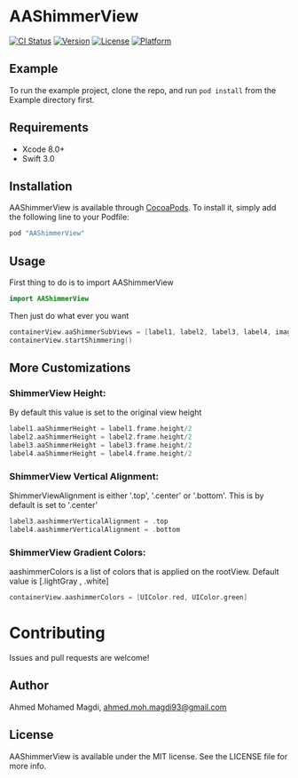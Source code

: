# AAShimmerView

[![CI Status](http://img.shields.io/travis/ahmed93/AAShimmerView.svg?style=flat)](https://travis-ci.org/ahmed93/AAShimmerView)
[![Version](https://img.shields.io/cocoapods/v/AAShimmerView.svg?style=flat)](http://cocoapods.org/pods/AAShimmerView)
[![License](https://img.shields.io/cocoapods/l/AAShimmerView.svg?style=flat)](http://cocoapods.org/pods/AAShimmerView)
[![Platform](https://img.shields.io/cocoapods/p/AAShimmerView.svg?style=flat)](http://cocoapods.org/pods/AAShimmerView)

## Example

To run the example project, clone the repo, and run `pod install` from the Example directory first.

## Requirements

* Xcode 8.0+
* Swift 3.0

## Installation

AAShimmerView is available through [CocoaPods](http://cocoapods.org). To install
it, simply add the following line to your Podfile:

```ruby
pod "AAShimmerView"
```

## Usage

First thing to do is to import AAShimmerView

```swift
import AAShimmerView
```

Then just do what ever you want

```swift
containerView.aaShimmerSubViews = [label1, label2, label3, label4, imageView]
containerView.startShimmering()
```

## More Customizations

### ShimmerView Height:

By default this value is set to the original view height

```swift
label1.aaShimmerHeight = label1.frame.height/2
label2.aaShimmerHeight = label2.frame.height/2
label3.aaShimmerHeight = label3.frame.height/2
label4.aaShimmerHeight = label4.frame.height/2
```
### ShimmerView Vertical Alignment:

ShimmerViewAlignment is either '.top', '.center' or '.bottom'. This is by default is set to '.center'

```swift
label3.aashimmerVerticalAlignment = .top
label4.aashimmerVerticalAlignment = .bottom
```
### ShimmerView Gradient Colors:

aashimmerColors is a list of colors that is applied on the rootView. Default value is [.lightGray , .white]

```swift
containerView.aashimmerColors = [UIColor.red, UIColor.green]
```

# Contributing

Issues and pull requests are welcome!

## Author

Ahmed Mohamed Magdi, ahmed.moh.magdi93@gmail.com

## License

AAShimmerView is available under the MIT license. See the LICENSE file for more info.

